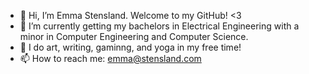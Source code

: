 - 👋 Hi, I’m Emma Stensland. Welcome to my GitHub! <3
- 🌱 I’m currently getting my bachelors in Electrical Engineering with a minor in Computer Engineering and Computer Science.
- 👀 I do art, writing, gaminng, and yoga in my free time!
- 📫 How to reach me: emma@stensland.com 

<!---
✨ hey... ✨ why you looking here go back
--->
